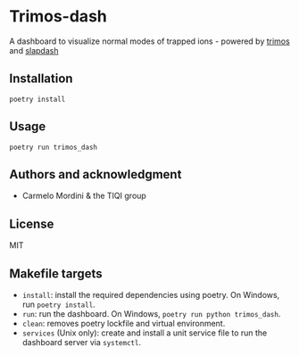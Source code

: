 # Trimos-dash

A dashboard to visualize normal modes of trapped ions - powered by [trimos](https://github.com/carmelom/trimos) and [slapdash](https://github.com/cathaychris/slapdash)

## Installation

    poetry install

## Usage

    poetry run trimos_dash

## Authors and acknowledgment

- Carmelo Mordini & the TIQI group

## License

MIT

## Makefile targets

- `install`: install the required dependencies using poetry. On Windows, run `poetry install`.
- `run`: run the dashboard. On Windows, `poetry run python trimos_dash`.
- `clean`: removes poetry lockfile and virtual environment.
- `services` (Unix only): create and install a unit service file to run the dashboard server via `systemctl`.

